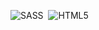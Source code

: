 ![SASS](https://img.shields.io/badge/SASS-hotpink.svg?style=for-the-badge&logo=SASS&logoColor=white)&nbsp;&nbsp;![HTML5](https://img.shields.io/badge/html5-%23E34F26.svg?style=for-the-badge&logo=html5&logoColor=white)
